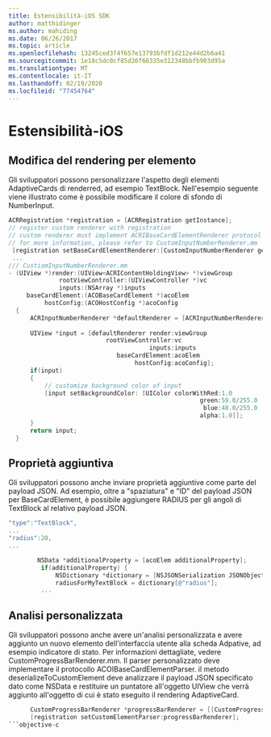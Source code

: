 ```yaml
---
title: Estensibilità-iOS SDK
author: matthidinger
ms.author: mahiding
ms.date: 06/26/2017
ms.topic: article
ms.openlocfilehash: 13245ced3f4f657e13793bfdf1d212e44d2b6a41
ms.sourcegitcommit: 1e18c5dc0cf85d26f66335e312348bbfb903d95a
ms.translationtype: MT
ms.contentlocale: it-IT
ms.lasthandoff: 02/19/2020
ms.locfileid: "77454764"
---
```

# <a name="extensibility---ios"></a>Estensibilità-iOS

## <a name="changing-per-element-rendering"></a>Modifica del rendering per elemento

Gli sviluppatori possono personalizzare l'aspetto degli elementi AdaptiveCards di renderred, ad esempio TextBlock.
Nell'esempio seguente viene illustrato come è possibile modificare il colore di sfondo di NumberInput.

```objective-c
ACRRegistration *registration = [ACRRegistration getInstance];
// register custom renderer with registration
// custom renderer must implement ACRIBaseCardElementRenderer protocol
// for more information, please refer to CustomInputNumberRenderer.mm
 [registration setBaseCardElementRenderer:[CustomInputNumberRenderer getInstance] cardElementType:ACRNumberInput];
 ...
/// CustiomInputNumberRenderer.mm
- (UIView *)render:(UIView<ACRIContentHoldingView> *)viewGroup
              rootViewController:(UIViewController *)vc
              inputs:(NSArray *)inputs
     baseCardElement:(ACOBaseCardElement *)acoElem
          hostConfig:(ACOHostConfig *)acoConfig
  {
      ACRInputNumberRenderer *defaultRenderer = [ACRInputNumberRenderer getInstance];
 
      UIView *input = [defaultRenderer render:viewGroup
                           rootViewController:vc
                                       inputs:inputs
                              baseCardElement:acoElem
                                   hostConfig:acoConfig];
      if(input)
      {   
          // customize background color of input
          [input setBackgroundColor: [UIColor colorWithRed:1.0
                                                     green:59.0/255.0
                                                      blue:48.0/255.0
                                                     alpha:1.0]];
      }
      return input;
  }
  ```

 ## <a name="additional-property"></a>Proprietà aggiuntiva

 Gli sviluppatori possono anche inviare proprietà aggiuntive come parte del payload JSON.
Ad esempio, oltre a "spaziatura" e "ID" del payload JSON per BaseCardElement, è possibile aggiungere RADIUS per gli angoli di TextBlock al relativo payload JSON.

 ```objective-c
 "type":"TextBlock",
 ...
 "radius":20,
 ...
 ```

 ```objective-c
         NSData *additionalProperty = [acoElem additionalProperty];
          if(additionalProperty) {
              NSDictionary *dictionary = [NSJSONSerialization JSONObjectWithData:additionalProperty options:NSJSONReadingMutableLeaves error:nil];
              radiusForMyTextBlock = dictionary[@"radius"];
          ...
```
 ## <a name="custom-parsing"></a>Analisi personalizzata

Gli sviluppatori possono anche avere un'analisi personalizzata e avere aggiunto un nuovo elemento dell'interfaccia utente alla scheda Adpative, ad esempio indicatore di stato. Per informazioni dettagliate, vedere CustomProgressBarRenderer.mm.
Il parser personalizzato deve implementare il protocollo ACOIBaseCardElementParser. il metodo deserializeToCustomElement deve analizzare il payload JSON specificato dato come NSData e restituire un puntatore all'oggetto UIView che verrà aggiunto all'oggetto di cui è stato eseguito il rendering AdaptiveCard.

```objective-c
      CustomProgressBarRenderer *progressBarRenderer = [[CustomProgressBarRenderer alloc] init];
      [registration setCustomElementParser:progressBarRenderer];
```objective-c